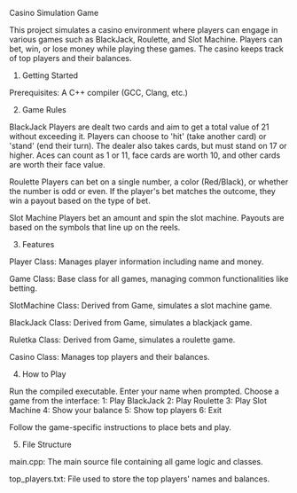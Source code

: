 Casino Simulation Game

This project simulates a casino environment where players can engage in various games such as BlackJack, Roulette, and Slot Machine. Players can bet, win, or lose money while playing these games. The casino keeps track of top players and their balances.


1. Getting Started


Prerequisites:
A C++ compiler (GCC, Clang, etc.)

2. Game Rules

BlackJack
Players are dealt two cards and aim to get a total value of 21 without exceeding it.
Players can choose to 'hit' (take another card) or 'stand' (end their turn).
The dealer also takes cards, but must stand on 17 or higher.
Aces can count as 1 or 11, face cards are worth 10, and other cards are worth their face value.

Roulette
Players can bet on a single number, a color (Red/Black), or whether the number is odd or even.
If the player's bet matches the outcome, they win a payout based on the type of bet.

Slot Machine
Players bet an amount and spin the slot machine.
Payouts are based on the symbols that line up on the reels.

3. Features

Player Class: Manages player information including name and money.

Game Class: Base class for all games, managing common functionalities like betting.

SlotMachine Class: Derived from Game, simulates a slot machine game.

BlackJack Class: Derived from Game, simulates a blackjack game.

Ruletka Class: Derived from Game, simulates a roulette game.

Casino Class: Manages top players and their balances.


4. How to Play

Run the compiled executable.
Enter your name when prompted.
Choose a game from the interface:
1: Play BlackJack
2: Play Roulette
3: Play Slot Machine
4: Show your balance
5: Show top players
6: Exit

Follow the game-specific instructions to place bets and play.

5. File Structure

main.cpp: The main source file containing all game logic and classes.

top_players.txt: File used to store the top players' names and balances.
